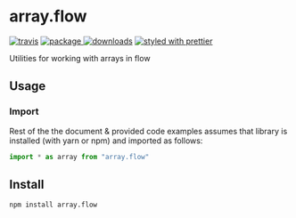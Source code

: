 # array.flow
[![travis][travis.icon]][travis.url]
[![package][version.icon] ![downloads][downloads.icon]][package.url]
[![styled with prettier][prettier.icon]][prettier.url]



Utilities for working with arrays in flow

## Usage

### Import

Rest of the the document & provided code examples assumes that library is installed (with yarn or npm) and imported as follows:

```js
import * as array from "array.flow"
```



## Install

    npm install array.flow

[travis.icon]: https://travis-ci.org/Gozala/array.flow.svg?branch=master
[travis.url]: https://travis-ci.org/Gozala/array.flow

[version.icon]: https://img.shields.io/npm/v/array.flow.svg
[downloads.icon]: https://img.shields.io/npm/dm/array.flow.svg
[package.url]: https://npmjs.org/package/array.flow


[downloads.image]: https://img.shields.io/npm/dm/array.flow.svg
[downloads.url]: https://npmjs.org/package/array.flow

[prettier.icon]:https://img.shields.io/badge/styled_with-prettier-ff69b4.svg
[prettier.url]:https://github.com/prettier/prettier